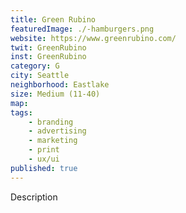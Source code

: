 ```yaml
---
title: Green Rubino
featuredImage: ./-hamburgers.png
website: https://www.greenrubino.com/
twit: GreenRubino
inst: GreenRubino
category: G
city: Seattle
neighborhood: Eastlake
size: Medium (11-40)
map: 
tags:
    - branding
    - advertising
    - marketing
    - print
    - ux/ui
published: true
---
```


Description
